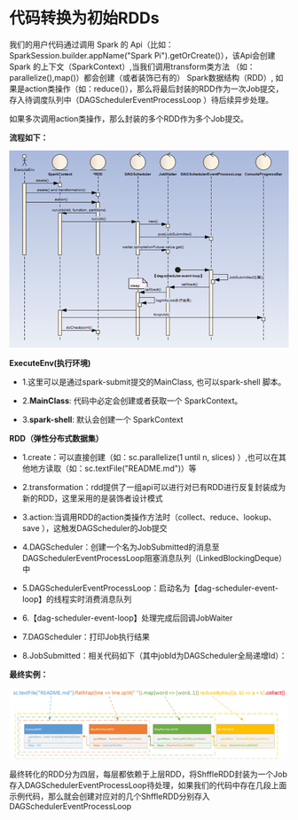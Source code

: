 # 代码转换为初始RDDs

我们的用户代码通过调用 Spark 的 Api（比如：SparkSession.builder.appName("Spark Pi").getOrCreate()），该Api会创建 Spark 的上下文（SparkContext）,当我们调用transform类方法 （如：parallelize(),map()）都会创建（或者装饰已有的） Spark数据结构（RDD）, 如果是action类操作（如：reduce()），那么将最后封装的RDD作为一次Job提交，存入待调度队列中（DAGSchedulerEventProcessLoop ）待后续异步处理。

如果多次调用action类操作，那么封装的多个RDD作为多个Job提交。

**流程如下：**

![](_v_images/_1573180822_25942.png)

**ExecuteEnv(执行环境)**

* 1.这里可以是通过spark-submit提交的MainClass, 也可以spark-shell 脚本。

* 2.**MainClass**: 代码中必定会创建或者获取一个 SparkContext。

* 3.**spark-shell**: 默认会创建一个 SparkContext

**RDD（弹性分布式数据集）**

* 1.create：可以直接创建（如：sc.parallelize(1 until n, slices) ）,也可以在其他地方读取（如：sc.textFile("README.md")）等

* 2.transformation：rdd提供了一组api可以进行对已有RDD进行反复封装成为新的RDD，这里采用的是装饰者设计模式

* 3.action:当调用RDD的action类操作方法时（collect、reduce、lookup、save ），这触发DAGScheduler的Job提交

* 4.DAGScheduler：创建一个名为JobSubmitted的消息至DAGSchedulerEventProcessLoop阻塞消息队列（LinkedBlockingDeque）中

* 5.DAGSchedulerEventProcessLoop：启动名为【dag-scheduler-event-loop】的线程实时消费消息队列

* 6.【dag-scheduler-event-loop】处理完成后回调JobWaiter

* 7.DAGScheduler：打印Job执行结果

* 8.JobSubmitted：相关代码如下（其中jobId为DAGScheduler全局递增Id）：

**最终实例：**

![](_v_images/_1573181766_8678.png)

最终转化的RDD分为四层，每层都依赖于上层RDD，将ShffleRDD封装为一个Job存入DAGSchedulerEventProcessLoop待处理，如果我们的代码中存在几段上面示例代码，那么就会创建对应对的几个ShffleRDD分别存入DAGSchedulerEventProcessLoop


